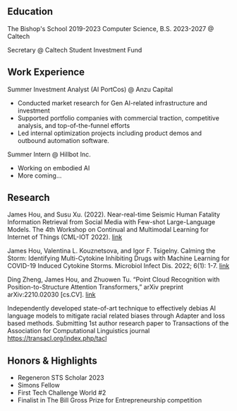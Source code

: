## Education
The Bishop's School 2019-2023
Computer Science, B.S. 2023-2027 @ Caltech

Secretary @ Caltech Student Investment Fund

## Work Experience
Summer Investment Analyst (AI PortCos) @ Anzu Capital
- Conducted market research for Gen AI-related infrastructure and investment
- Supported portfolio companies with commercial traction, competitive analysis, and top-of-the-funnel efforts
- Led internal optimization projects including product demos and outbound automation software.

Summer Intern @ Hillbot Inc.
- Working on embodied AI
- More coming...

## Research
James Hou, and Susu Xu. (2022). Near-real-time Seismic Human Fatality Information Retrieval from Social Media with Few-shot Large-Language Models. The 4th Workshop on Continual and Multimodal Learning for Internet of Things (CML-IOT 2022). [link](https://dl.acm.org/doi/abs/10.1145/3560905.3568431)

James Hou, Valentina L. Kouznetsova, and Igor F. Tsigelny. Calming the Storm: Identifying Multi-Cytokine Inhibiting Drugs with Machine Learning for COVID-19 Induced Cytokine Storms. Microbiol Infect Dis. 2022; 6(1): 1-7. [link](https://www.scivisionpub.com/pdfs/calming-the-storm-identifying-multicytokine-inhibiting-drugs-with-machine-learning-for-covid19-induced-cytokine-storms-2075.pdf)

Ding Zheng, James Hou, and Zhuowen Tu. “Point Cloud Recognition with Position-to-Structure Attention Transformers,” arXiv preprint arXiv:2210.02030 [cs.CV]. [link](https://arxiv.org/abs/2210.02030.)

Independently developed state-of-art technique to effectively debias AI language models to mitigate racial related biases through Adapter and loss based methods. Submitting 1st author research paper to Transactions of the Association for Computational Linguistics journal https://transacl.org/index.php/tacl


## Honors & Highlights
- Regeneron STS Scholar 2023
- Simons Fellow
- First Tech Challenge World #2
- Finalist in The Bill Gross Prize for Entrepreneurship competition
